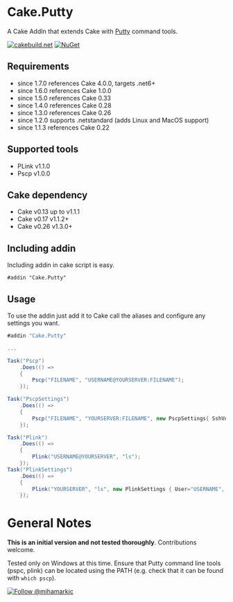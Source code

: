 # Cake.Putty

A Cake AddIn that extends Cake with [Putty](http://www.chiark.greenend.org.uk/~sgtatham/putty/download.html/) command tools.

[![cakebuild.net](https://img.shields.io/badge/WWW-cakebuild.net-blue.svg)](http://cakebuild.net/)
[![NuGet](https://img.shields.io/nuget/v/Cake.Putty.svg)](https://www.nuget.org/packages/Cake.Putty)

## Requirements

- since 1.7.0 references Cake 4.0.0, targets .net6+
- since 1.6.0 references Cake 1.0.0
- since 1.5.0 references Cake 0.33
- since 1.4.0 references Cake 0.28
- since 1.3.0 references Cake 0.26
- since 1.2.0 supports .netstandard (adds Linux and MacOS support)
- since 1.1.3 references Cake 0.22

## Supported tools

- PLink v1.1.0
- Pscp v1.0.0

## Cake dependency
- Cake v0.13 up to v1.1.1
- Cake v0.17 v1.1.2+
- Cake v0.26 v1.3.0+

## Including addin
Including addin in cake script is easy.
```
#addin "Cake.Putty"
```

## Usage

To use the addin just add it to Cake call the aliases and configure any settings you want.

```csharp
#addin "Cake.Putty"

...

Task("Pscp")
    .Does(() => 
    {
        Pscp("FILENAME", "USERNAME@YOURSERVER:FILENAME");
    });

Task("PscpSettings")
    .Does(() => 
    {
        Pscp("FILENAME", "YOURSERVER:FILENAME", new PscpSettings{ SshVersion = SshVersion.V2, User="USERNAME" });
    });

Task("Plink")
    .Does(() =>
    {
        Plink("USERNAME@YOURSERVER", "ls");
    });
Task("PlinkSettings")
    .Does(() =>
    {
        Plink("YOURSERVER", "ls", new PlinkSettings { User="USERNAME", Protocol = PlinkProtocol.Ssh, SshVersion = SshVersion.V2 });
    });
```

# General Notes
**This is an initial version and not tested thoroughly**.
Contributions welcome.

Tested only on Windows at this time. Ensure that Putty command line tools (pspc, plink) can be located using the PATH (e.g. check that it can be found with `which pscp`).

[![Follow @mihamarkic](https://img.shields.io/badge/Twitter-Follow%20%40mihamarkic-blue.svg)](https://twitter.com/intent/follow?screen_name=mihamarkic)
